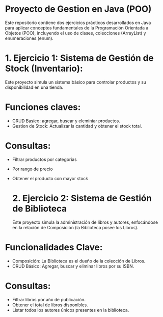 # Proyecto de Gestion en Java (POO)
Este repositorio contiene dos ejercicios prácticos desarrollados en Java para aplicar conceptos fundamentales de la Programación Orientada a Objetos (POO), 
incluyendo el uso de clases, colecciones (ArrayList) y enumeraciones (enum).

# 1. Ejercicio 1: Sistema de Gestión de Stock (Inventario):
Este proyecto simula un sistema básico para controlar productos y su disponibilidad en una tienda.

# Funciones claves:
- CRUD Basico: agregar, buscar y eleminiar productos.
- Gestion de Stock: Actualizar la cantidad y obtener el stock total.

# Consultas:
- Filtrar productos por categorias
- Por rango de precio
- Obtener el producto con mayor stock

  # 2. Ejercicio 2: Sistema de Gestión de Biblioteca

  Este proyecto simula la administración de libros y autores, enfocándose en la relación de Composición (la Biblioteca posee los Libros).
  
# Funcionalidades Clave:
- Composición: La Biblioteca es el dueño de la colección de Libros.
- CRUD Básico: Agregar, buscar y eliminar libros por su ISBN.

# Consultas:
- Filtrar libros por año de publicación.
- Obtener el total de libros disponibles.
- Listar todos los autores únicos presentes en la biblioteca.
  
